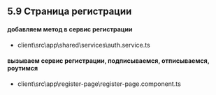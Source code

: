 ## 5.9 Страница регистрации

#### добавляем метод в сервис регистрации

- client\src\app\shared\services\auth.service.ts

#### вызываем сервис регистрации, подписываемся, отписываемся, роутимся

- client\src\app\register-page\register-page.component.ts
